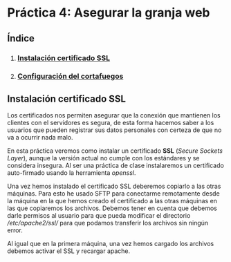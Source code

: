 # Práctica 4: Asegurar la granja web

## Índice

1. ### [Instalación certificado SSL](#id1)

2. ### [Configuración del cortafuegos](#id2)


<div id='id1' />

## Instalación certificado SSL

Los certificados nos permiten asegurar que la conexión que mantienen los clientes con el servidores es segura, de esta forma hacemos saber a los usuarios que pueden registrar sus datos personales con certeza de que no va a ocurrir nada malo.

En esta práctica veremos como instalar un certificado **SSL** (*Secure Sockets Layer*), aunque la versión actual no cumple con los estándares y se considera insegura. Al ser una práctica de clase instalaremos un certificado auto-firmado usando la herramienta *openssl*.



Una vez hemos instalado el certificado SSL deberemos copiarlo a las otras máquinas. Para esto he usado SFTP para conectarme remotamente desde la máquina en la que hemos creado el certificado a las otras máquinas en las que copiaremos los archivos. Debemos tener en cuenta que debemos darle permisos al usuario para que pueda modificar el directorio */etc/apache2/ssl/* para que podamos transferir los archivos sin ningún error.

Al igual que en la primera máquina, una vez hemos cargado los archivos debemos activar el SSL y recargar apache.


